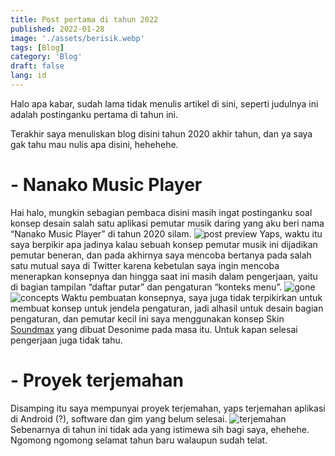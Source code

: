 ```yaml
---
title: Post pertama di tahun 2022
published: 2022-01-28
image: './assets/berisik.webp'
tags: [Blog]
category: 'Blog'
draft: false 
lang: id
---
```


Halo apa kabar, sudah lama tidak menulis artikel di sini, seperti judulnya ini adalah postinganku pertama di tahun ini.

Terakhir saya menuliskan blog disini tahun 2020 akhir tahun, dan ya saya gak tahu mau nulis apa disini, hehehehe.

# - Nanako Music Player
Hai halo, mungkin sebagian pembaca disini masih ingat postinganku soal konsep desain salah satu aplikasi pemutar musik daring yang aku beri nama “Nanako Music Player” di tahun 2020 silam.
![post preview](https://miro.medium.com/v2/resize:fit:4800/format:webp/1*ATz--HHTxXTpcdialLHuog.png)
Yaps, waktu itu saya berpikir apa jadinya kalau sebuah konsep pemutar musik ini dijadikan pemutar beneran, dan pada akhirnya saya mencoba bertanya pada salah satu mutual saya di Twitter karena kebetulan saya ingin mencoba menerapkan konsepnya dan hingga saat ini masih dalam pengerjaan, yaitu di bagian tampilan “daftar putar” dan pengaturan “konteks menu”.
![gone](https://miro.medium.com/v2/resize:fit:4800/format:webp/1*UcHuwsLk-g7A2EzdfAwHbw.png)
![concepts](https://miro.medium.com/v2/resize:fit:4800/format:webp/1*D9232gF5_QLbRSVkgOu7nA.png)
Waktu pembuatan konsepnya, saya juga tidak terpikirkan untuk membuat konsep untuk jendela pengaturan, jadi alhasil untuk desain bagian pengaturan, dan pemutar kecil ini saya menggunakan konsep Skin [Soundmax](https://www.deviantart.com/desonime/art/SoundMax-V6-Aimp-Skin-862015215) yang dibuat Desonime pada masa itu. Untuk kapan selesai pengerjaan juga tidak tahu.

# - Proyek terjemahan
Disamping itu saya mempunyai proyek terjemahan, yaps terjemahan aplikasi di Android (?), software dan gim yang belum selesai.
![terjemahan](https://miro.medium.com/v2/resize:fit:4800/format:webp/1*IdSZtK9xpvRXFTlX9I2Buw.png)
Sebenarnya di tahun ini tidak ada yang istimewa sih bagi saya, ehehehe. Ngomong ngomong selamat tahun baru walaupun sudah telat.